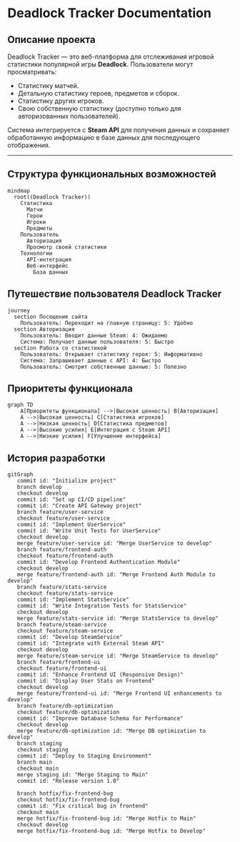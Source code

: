 # Deadlock Tracker Documentation

## Описание проекта

Deadlock Tracker — это веб-платформа для отслеживания игровой статистики популярной игры **Deadlock**. Пользователи могут просматривать:
- Статистику матчей.
- Детальную статистику героев, предметов и сборок.
- Статистику других игроков.
- Свою собственную статистику (доступно только для авторизованных пользователей).

Система интегрируется с **Steam API** для получения данных и сохраняет обработанную информацию в базе данных для последующего отображения.

---

## Структура функциональных возможностей

```mermaid
mindmap
  root((Deadlock Tracker))
    Статистика
      Матчи
      Герои
      Игроки
      Предметы
    Пользователь
      Авторизация
      Просмотр своей статистики
    Технологии
      API-интеграция
      Веб-интерфейс
        База данных
```
## Путешествие пользователя Deadlock Tracker
```mermaid
journey
  section Посещение сайта
    Пользователь: Переходит на главную страницу: 5: Удобно
  section Авторизация
    Пользователь: Вводит данные Steam: 4: Ожидаемо
    Система: Получает данные пользователя: 5: Быстро
  section Работа со статистикой
    Пользователь: Открывает статистику героя: 5: Информативно
    Система: Запрашивает данные с API: 4: Быстро
    Пользователь: Смотрит собственные данные: 5: Полезно
```
## Приоритеты функционала
```mermaid
graph TD
    A[Приоритеты функционала] -->|Высокая ценность| B[Авторизация]
    A -->|Высокая ценность| C[Статистика игроков]
    A -->|Низкая ценность| D[Статистика предметов]
    A -->|Высокие усилия| E[Интеграция с Steam API]
    A -->|Низкие усилия| F[Улучшение интерфейса]
```
## История разработки
```mermaid
gitGraph
   commit id: "Initialize project"
   branch develop
   checkout develop
   commit id: "Set up CI/CD pipeline"
   commit id: "Create API Gateway project"
   branch feature/user-service
   checkout feature/user-service
   commit id: "Implement UserService"
   commit id: "Write Unit Tests for UserService"
   checkout develop
   merge feature/user-service id: "Merge UserService to develop"
   branch feature/frontend-auth
   checkout feature/frontend-auth
   commit id: "Develop Frontend Authentication Module"
   checkout develop
   merge feature/frontend-auth id: "Merge Frontend Auth Module to develop"
   branch feature/stats-service
   checkout feature/stats-service
   commit id: "Implement StatsService"
   commit id: "Write Integration Tests for StatsService"
   checkout develop
   merge feature/stats-service id: "Merge StatsService to develop"
   branch feature/steam-service
   checkout feature/steam-service
   commit id: "Develop SteamService"
   commit id: "Integrate with External Steam API"
   checkout develop
   merge feature/steam-service id: "Merge SteamService to develop"
   branch feature/frontend-ui
   checkout feature/frontend-ui
   commit id: "Enhance Frontend UI (Responsive Design)"
   commit id: "Display User Stats on Frontend"
   checkout develop
   merge feature/frontend-ui id: "Merge Frontend UI enhancements to develop"
   branch feature/db-optimization
   checkout feature/db-optimization
   commit id: "Improve Database Schema for Performance"
   checkout develop
   merge feature/db-optimization id: "Merge DB optimization to develop"
   branch staging
   checkout staging
   commit id: "Deploy to Staging Environment"
   branch main
   checkout main
   merge staging id: "Merge Staging to Main"
   commit id: "Release version 1.0"

   branch hotfix/fix-frontend-bug
   checkout hotfix/fix-frontend-bug
   commit id: "Fix critical bug in frontend"
   checkout main
   merge hotfix/fix-frontend-bug id: "Merge Hotfix to Main"
   checkout develop
   merge hotfix/fix-frontend-bug id: "Merge Hotfix to Develop"
```
